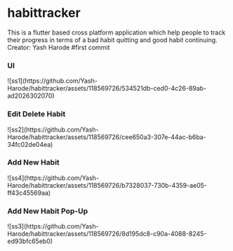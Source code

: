 # habittracker

This is a flutter based cross platform application which help people to track their progress in terms of a bad habit quitting and good habit continuing.
Creator: Yash Harode
#first commit

<h3>UI</h3>
![ss1](https://github.com/Yash-Harode/habittracker/assets/118569726/534521db-ced0-4c26-89ab-ad2026302070)

<h3>Edit Delete Habit</h3>
![ss2](https://github.com/Yash-Harode/habittracker/assets/118569726/cee650a3-307e-44ac-b6ba-34fc02de04ea)

<h3>Add New Habit</h3>
![ss4](https://github.com/Yash-Harode/habittracker/assets/118569726/b7328037-730b-4359-ae05-ff43c45569aa)

<h3>Add New Habit Pop-Up</h3>
![ss3](https://github.com/Yash-Harode/habittracker/assets/118569726/8d195dc8-c90a-4088-8245-ed93bfc65eb0)
